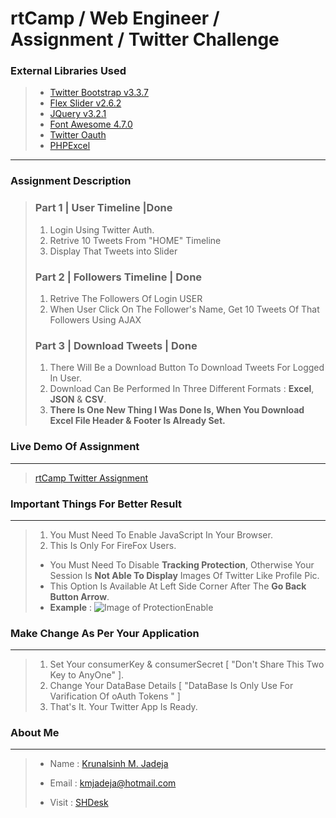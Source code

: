 rtCamp / Web Engineer / Assignment / Twitter Challenge
=========================

### External Libraries Used
> * [Twitter Bootstrap v3.3.7](https://getbootstrap.com/docs/3.3/getting-started/)
> * [Flex Slider v2.6.2](https://github.com/woocommerce/FlexSlider)
> * [JQuery v3.2.1](https://jquery.com/download/)
> * [Font Awesome 4.7.0](http://fontawesome.io/)
> * [Twitter Oauth](https://github.com/abraham/twitteroauth)
> * [PHPExcel](https://github.com/PHPOffice/PHPExcel)

---

### Assignment Description
> ### Part 1 |  User Timeline |Done
> 1. Login Using Twitter Auth.
> 2. Retrive 10 Tweets From "HOME" Timeline
> 3. Display That Tweets into Slider 
> ### Part 2 | Followers Timeline | Done
> 1. Retrive The Followers Of Login USER
> 2. When User Click On The Follower's Name, Get 10 Tweets Of  That Followers Using AJAX
> ### Part 3 | Download Tweets | Done
> 1. There Will Be a Download Button To Download Tweets For Logged In User.
> 2. Download Can Be Performed In Three Different Formats : **Excel**, **JSON** & **CSV**.
> 3. **There Is One New Thing I Was Done Is, When You Download Excel File Header & Footer Is Already Set.** 

### Live Demo Of Assignment
----------
> [rtCamp Twitter Assignment](http://www.shdesk.com/rtCampTA)

### Important Things For Better Result
----------
> 1. You Must Need To Enable JavaScript In Your Browser.
> 2. This Is Only For FireFox Users.
> * You Must Need To Disable **Tracking Protection**, Otherwise Your Session Is **Not Able To Display** Images Of Twitter Like Profile Pic.
> * This Option Is Available At Left Side Corner After The **Go Back Button Arrow**.
> * **Example** : ![Image of ProtectionEnable](http://www.shdesk.com/rtCampTA/notes/protection.png)

### Make Change As Per Your Application
----------
> 1. Set Your consumerKey & consumerSecret [ "Don't Share This Two Key to AnyOne" ].
> 2. Change Your DataBase Details [ "DataBase Is Only Use For Varification Of oAuth Tokens " ]
> 3. That's It. Your Twitter App Is Ready.


### About Me
----------
> + Name 		: [Krunalsinh M. Jadeja](https://www.linkedin.com/in/kmjadeja)
> - Email		  : kmjadeja@hotmail.com
> * Visit 	  : [SHDesk](http://www.shdesk.com) 
